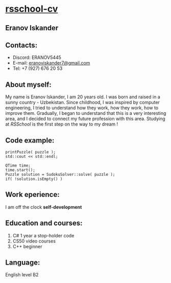 # [rsschool-cv](https://github.com/eranoviskander)

## Eranov Iskander

## Contacts:
* Discord: ERANOV5445
* E-mail: eranoviskander7@gmail.com 
* Tel: +7 (927) 676 20 53 

## About myself:
My name is Eranov Iskander, I am 20 years old. I was born and raised in a sunny country - Uzbekistan. Since childhood, I was inspired by computer engineering, I tried to understand how they work, how they work, how to improve them. Gradually, I began to understand that this is a very interesting area, and I decided to connect my future profession with this area. Studying at _RSSchool_ is the first step on the way to my dream !

## Code example:
 
    printPuzzle( puzzle ); 
    std::cout << std::endl; 
 
    QTime time; 
    time.start(); 
    Puzzle solution = SudokuSolver::solve( puzzle ); 
    if( !solution.isEmpty() )
 

## Work eperience:
  I am off the clock 
  __self-development__


## Education and courses:
1. C# 1 year a stop-holder code 
2. CS50 video courses
3. C++ beginner

## Language:
English level B2
